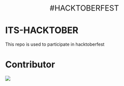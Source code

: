 <font size='5'><center>#HACKTOBERFEST</center></font>

# ITS-HACKTOBER

This repo is used to participate in hacktoberfest

# Contributor

<a href="https://github.com/janexmgd/its-hacktober/graphs/contributors">
  <img src="https://contrib.rocks/image?repo=janexmgd/its-hacktober" />
</a>
